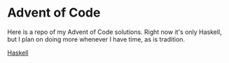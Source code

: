 # Advent of Code

Here is a repo of my Advent of Code solutions. Right now it's only Haskell, but I plan on doing
more whenever I have time, as is tradition.

[Haskell](https://github.com/KripkesBeard/AoC/tree/master/Haskell)

